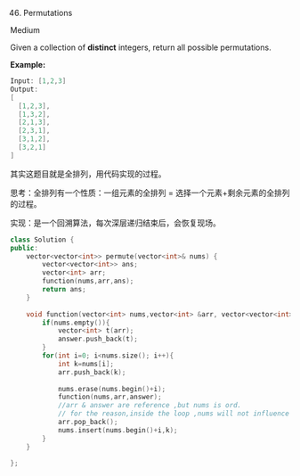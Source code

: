 46. Permutations

Medium

Given a collection of **distinct** integers, return all possible permutations.

**Example:**

```C++
Input: [1,2,3]
Output:
[
  [1,2,3],
  [1,3,2],
  [2,1,3],
  [2,3,1],
  [3,1,2],
  [3,2,1]
]
```

其实这题目就是全排列，用代码实现的过程。

思考：全排列有一个性质：一组元素的全排列 =  选择一个元素+剩余元素的全排列的过程。

实现：是一个回溯算法，每次深层递归结束后，会恢复现场。

```C++
class Solution {
public:
    vector<vector<int>> permute(vector<int>& nums) {
        vector<vector<int>> ans;
        vector<int> arr;
        function(nums,arr,ans);
        return ans;
    }
    
    void function(vector<int> nums,vector<int> &arr, vector<vector<int>>& answer){
        if(nums.empty()){
            vector<int> t(arr);
            answer.push_back(t);
        }
        for(int i=0; i<nums.size(); i++){
            int k=nums[i];
            arr.push_back(k);
            
            nums.erase(nums.begin()+i);
            function(nums,arr,answer);
            //arr & answer are reference ,but nums is ord.
            // for the reason,inside the loop ,nums will not influence the outside nums.
            arr.pop_back();
            nums.insert(nums.begin()+i,k);
        }
    }
    
};
```





